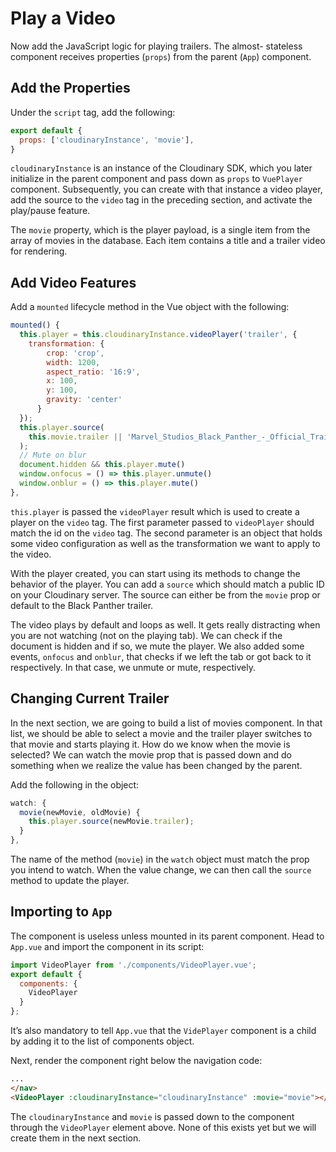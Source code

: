 # Play a Video

Now add the JavaScript logic for playing trailers. The almost- stateless component receives properties (`props`) from the parent (`App`) component.


## Add the Properties

Under the `script` tag, add the following:

```js
export default {
  props: ['cloudinaryInstance', 'movie'],
}
```

`cloudinaryInstance` is an instance of the Cloudinary SDK, which you later initialize in the parent component and pass down as `props` to `VuePlayer` component. Subsequently, you can create with that instance a video player, add the source to the `video` tag in the preceding section, and activate the play/pause feature.

The `movie` property, which is the player payload, is a single item from the array of movies in the database. Each item contains a title and a trailer video for rendering.


## Add Video Features

Add a `mounted` lifecycle method in the Vue object with the following:

```js
mounted() {
  this.player = this.cloudinaryInstance.videoPlayer('trailer', {
    transformation: {
        crop: 'crop',
        width: 1200,
        aspect_ratio: '16:9',
        x: 100,
        y: 100,
        gravity: 'center'
      }
  });
  this.player.source(
    this.movie.trailer || 'Marvel_Studios_Black_Panther_-_Official_Trailer_nmrtr7'
  );
  // Mute on blur
  document.hidden && this.player.mute()
  window.onfocus = () => this.player.unmute()
  window.onblur = () => this.player.mute()
},
```

`this.player` is passed the `videoPlayer` result which is used to create a player on the `video` tag. The first parameter passed to `videoPlayer` should match the id on the `video` tag. The second parameter is an object that holds some video configuration as well as the transformation we want to apply to the video.

With the player created, you can start using its methods to change the behavior of the player. You can add a `source` which should match a public ID on your Cloudinary server. The source can either be from the `movie` prop or default to the Black Panther trailer.

The video plays by default and loops as well. It gets really distracting when you are not watching (not on the playing tab). We can check if the document is hidden and if so, we mute the player. We also added some events, `onfocus` and `onblur`, that checks if we left the tab or got back to it respectively. In that case, we unmute or mute, respectively.


## Changing Current Trailer

In the next section, we are going to build a list of movies component. In that list, we should be able to select a movie and the trailer player switches to that movie and starts playing it. How do we know when the movie is selected? We can watch the movie prop that is passed down and do something when we realize the value has been changed by the parent.

Add the following in the object:

```js
watch: {
  movie(newMovie, oldMovie) {
    this.player.source(newMovie.trailer);
  }
},
```

The name of the method (`movie`) in the `watch` object must match the prop you intend to watch. When the value change, we can then call the `source` method to update the player.


## Importing to `App`

The component is useless unless mounted in its parent component. Head to `App.vue` and import the component in its script:

```js
import VideoPlayer from './components/VideoPlayer.vue';
export default {
  components: {
    VideoPlayer
  }
};
```

It’s also mandatory to tell `App.vue` that the `VidePlayer` component is a child by adding it to the list of components object.

Next, render the component right below the navigation code:

```html
...
</nav>
<VideoPlayer :cloudinaryInstance="cloudinaryInstance" :movie="movie"></VideoPlayer>
```

The `cloudinaryInstance` and `movie` is passed down to the component through the `VideoPlayer` element above. None of this exists yet but we will create them in the next section.